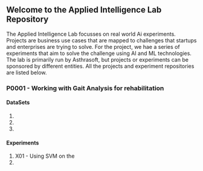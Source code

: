 ## Welcome to the Applied Intelligence Lab Repository

The Applied Intelligence Lab focusses on real world Ai experiments. Projects are business use cases that are mapped to challenges that startups and enterprises are trying to solve. For the project, we hae a series of experiments that aim to solve the challenge using AI and ML technologies.
The lab is primarily run by Asthrasoft, but projects or experiments can be sponsored by different entities. All the projects and experiment repositories are listed below.

### P0001 - Working with Gait Analysis for rehabilitation
#### DataSets
1. 
2. 
3.

#### Experiments
1. X01 - Using SVM on the
2. 
